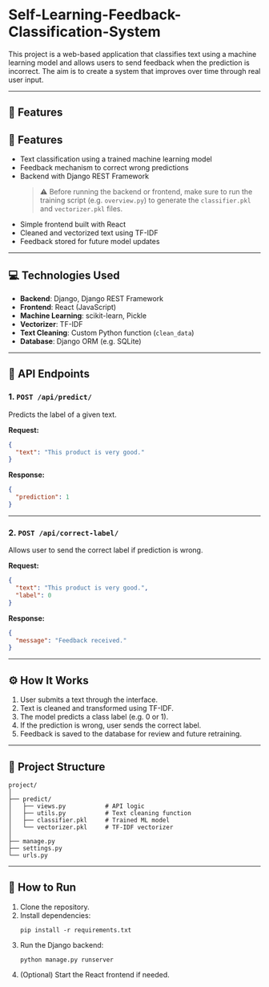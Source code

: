 # Self-Learning-Feedback-Classification-System

This project is a web-based application that classifies text using a machine learning model and allows users to send feedback when the prediction is incorrect. The aim is to create a system that improves over time through real user input.

---

## 🔧 Features

## 🔧 Features

- Text classification using a trained machine learning model
- Feedback mechanism to correct wrong predictions
- Backend with Django REST Framework  
  > ⚠️ Before running the backend or frontend, make sure to run the training script (e.g. `overview.py`) to generate the `classifier.pkl` and `vectorizer.pkl` files.
- Simple frontend built with React
- Cleaned and vectorized text using TF-IDF
- Feedback stored for future model updates


---

## 💻 Technologies Used

- **Backend**: Django, Django REST Framework
- **Frontend**: React (JavaScript)
- **Machine Learning**: scikit-learn, Pickle
- **Vectorizer**: TF-IDF
- **Text Cleaning**: Custom Python function (`clean_data`)
- **Database**: Django ORM (e.g. SQLite)

---

## 📡 API Endpoints

### 1. `POST /api/predict/`

Predicts the label of a given text.

**Request:**
```json
{
  "text": "This product is very good."
}
```

**Response:**
```json
{
  "prediction": 1
}
```

---

### 2. `POST /api/correct-label/`

Allows user to send the correct label if prediction is wrong.

**Request:**
```json
{
  "text": "This product is very good.",
  "label": 0
}
```

**Response:**
```json
{
  "message": "Feedback received."
}
```

---

## ⚙️ How It Works

1. User submits a text through the interface.
2. Text is cleaned and transformed using TF-IDF.
3. The model predicts a class label (e.g. 0 or 1).
4. If the prediction is wrong, user sends the correct label.
5. Feedback is saved to the database for review and future retraining.

---

## 📁 Project Structure

```
project/
│
├── predict/
│   ├── views.py           # API logic
│   ├── utils.py           # Text cleaning function
│   ├── classifier.pkl     # Trained ML model
│   └── vectorizer.pkl     # TF-IDF vectorizer
│
├── manage.py
├── settings.py
└── urls.py
```

---

## 🚀 How to Run

1. Clone the repository.
2. Install dependencies:
   ```
   pip install -r requirements.txt
   ```
3. Run the Django backend:
   ```
   python manage.py runserver
   ```
4. (Optional) Start the React frontend if needed.



